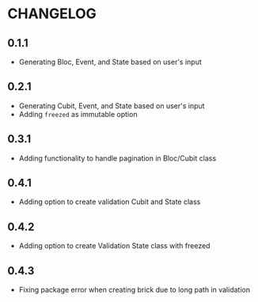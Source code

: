 # CHANGELOG

## 0.1.1

- Generating Bloc, Event, and State based on user's input

## 0.2.1

- Generating Cubit, Event, and State based on user's input
- Adding `freezed` as immutable option

## 0.3.1

- Adding functionality to handle pagination in Bloc/Cubit class

## 0.4.1

- Adding option to create validation Cubit and State class

## 0.4.2

- Adding option to create Validation State class with freezed

## 0.4.3

- Fixing package error when creating brick due to long path in validation
